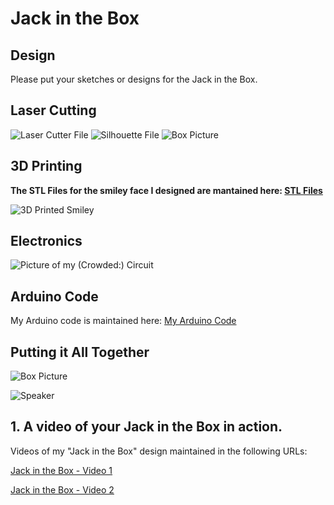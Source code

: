 # Jack in the Box

## Design

Please put your sketches or designs for the Jack in the Box.

## Laser Cutting

![Laser Cutter File](boxTall.png)
![Silhouette File](silhouette.png)
![Box Picture](https://github.com/joAQUINCE/IDD-Fa19-Lab5/blob/master/a646609f-73e3-4117-9f04-b77881c04011.jpg)

## 3D Printing

**The STL Files for the smiley face I designed are mantained here: [STL Files](https://github.com/joAQUINCE/IDD-Fa19-Lab5/blob/master/ec833_smiley.stl)**

![3D Printed Smiley](smile.jpg)

## Electronics

![Picture of my (Crowded:) Circuit](elect.jpg)

## Arduino Code

My Arduino code is maintained here: [My Arduino Code](https://github.com/joAQUINCE/IDD-Fa19-Lab5/tree/master/arduino)

## Putting it All Together

![Box Picture](https://github.com/joAQUINCE/IDD-Fa19-Lab5/blob/master/a646609f-73e3-4117-9f04-b77881c04011.jpg)

![Speaker](speaker.jpg)



## 1. A video of your Jack in the Box in action.

Videos of my "Jack in the Box" design  maintained in the following URLs: 

[Jack in the Box - Video 1](https://youtu.be/gYxZ4OLi8rU)

[Jack in the Box - Video 2](https://youtu.be/N-BVdGN9zDM)


